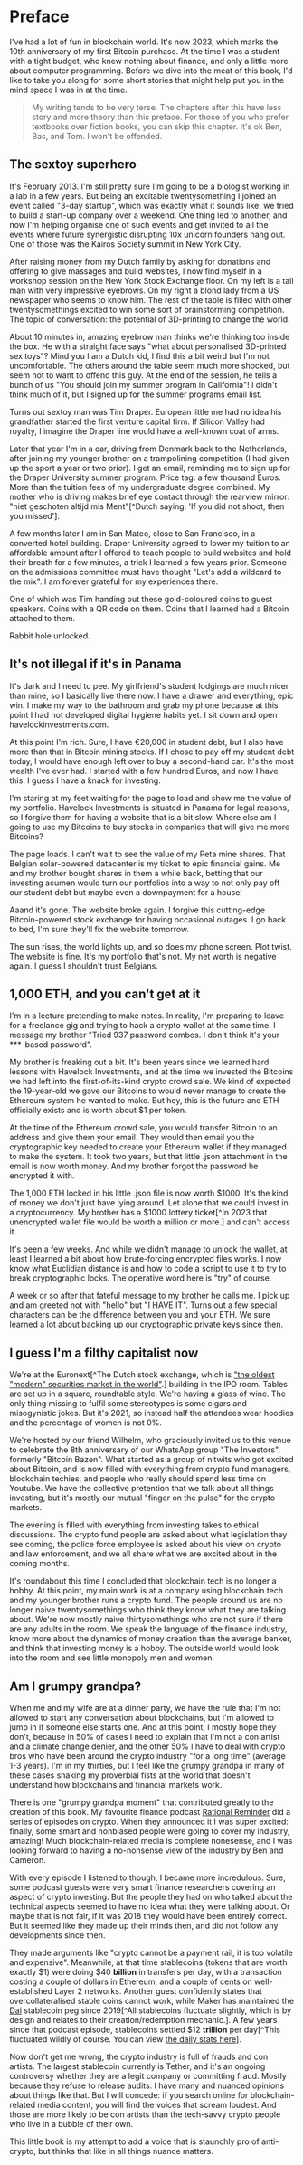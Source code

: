 # Preface

I've had a lot of fun in blockchain world. It's now 2023, which marks the 10th anniversary of my first Bitcoin purchase. At the time I was a student with a tight budget, who knew nothing about finance, and only a little more about computer programming. Before we dive into the meat of this book, I'd like to take you along for some short stories that might help put you in the mind space I was in at the time.

> My writing tends to be very terse. The chapters after this have less story and more theory than this preface. For those of you who prefer textbooks over fiction books, you can skip this chapter. It's ok Ben, Bas, and Tom. I won't be offended.

## The sextoy superhero

It's February 2013. I'm still pretty sure I'm going to be a biologist working in a lab in a few years. But being an excitable twentysomething I joined an event called "3-day startup", which was exactly what it sounds like: we tried to build a start-up company over a weekend. One thing led to another, and now I'm helping organise one of such events and get invited to all the events where future synergistic disrupting 10x unicorn founders hang out. One of those was the Kairos Society summit in New York City.

After raising money from my Dutch family by asking for donations and offering to give massages and build websites, I now find myself in a workshop session on the New York Stock Exchange floor. On my left is a tall man with very impressive eyebrows. On my right a blond lady from a US newspaper who seems to know him. The rest of the table is filled with other twentysomethings excited to win some sort of brainstorming competition. The topic of conversation: the potential of 3D-printing to change the world.

About 10 minutes in, amazing eyebrow man thinks we're thinking too inside the box. He with a straight face says "what about personalised 3D-printed sex toys"? Mind you I am a Dutch kid, I find this a bit weird but I'm not uncomfortable. The others around the table seem much more shocked, but seem not to want to offend this guy. At the end of the session, he tells a bunch of us "You should join my summer program in California"! I didn't think much of it, but I signed up for the summer programs email list.

Turns out sextoy man was Tim Draper. European little me had no idea his grandfather started the first venture capital firm. If Silicon Valley had royalty, I imagine the Draper line would have a well-known coat of arms.

Later that year I'm in a car, driving from Denmark back to the Netherlands, after joining my younger brother on a trampolining competition (I had given up the sport a year or two prior). I get an email, reminding me to sign up for the Draper University summer program. Price tag: a few thousand Euros. More than the tuition fees of my undergraduate degree combined. My mother who is driving makes brief eye contact through the rearview mirror: "niet geschoten altijd mis Ment"[^Dutch saying: 'If you did not shoot, then you missed'].

A few months later I am in San Mateo, close to San Francisco, in a converted hotel building. Draper University agreed to lower my tuition to an affordable amount after I offered to teach people to build websites and hold their breath for a few minutes, a trick I learned a few years prior. Someone on the admissions committee must have thought "Let's add a wildcard to the mix". I am forever grateful for my experiences there.

One of which was Tim handing out these gold-coloured coins to guest speakers. Coins with a QR code on them. Coins that I learned had a Bitcoin attached to them.

Rabbit hole unlocked.

## It's not illegal if it's in Panama

It's dark and I need to pee. My girlfriend's student lodgings are much nicer than mine, so I basically live there now. I have a drawer and everything, epic win. I make my way to the bathroom and grab my phone because at this point I had not developed digital hygiene habits yet. I sit down and open havelockinvestments.com.

At this point I'm rich. Sure, I have €20,000 in student debt, but I also have more than that in Bitcoin mining stocks. If I chose to pay off my student debt today, I would have enough left over to buy a second-hand car. It's the most wealth I've ever had. I started with a few hundred Euros, and now I have this. I guess I have a knack for investing.

I'm staring at my feet waiting for the page to load and show me the value of my portfolio. Havelock Investments is situated in Panama for legal reasons, so I forgive them for having a website that is a bit slow. Where else am I going to use my Bitcoins to buy stocks in companies that will give me more Bitcoins?

The page loads. I can't wait to see the value of my Peta mine shares. That Belgian solar-powered datacenter is my ticket to epic financial gains. Me and my brother bought shares in them a while back, betting that our investing acumen would turn our portfolios into a way to not only pay off our student debt but maybe even a downpayment for a house!

Aaand it's gone. The website broke again. I forgive this cutting-edge Bitcoin-powered stock exchange for having occasional outages. I go back to bed, I'm sure they'll fix the website tomorrow.

The sun rises, the world lights up, and so does my phone screen. Plot twist. The website is fine. It's my portfolio that's not. My net worth is negative again. I guess I shouldn't trust Belgians.

## 1,000 ETH, and you can't get at it

I'm in a lecture pretending to make notes. In reality, I'm preparing to leave for a freelance gig and trying to hack a crypto wallet at the same time. I message my brother "Tried 937 password combos. I don't think it's your ***-based password".

My brother is freaking out a bit. It's been years since we learned hard lessons with Havelock Investments, and at the time we invested the Bitcoins we had left into the first-of-its-kind crypto crowd sale. We kind of expected the 19-year-old we gave our Bitcoins to would never manage to create the Ethereum system he wanted to make. But hey, this is the future and ETH officially exists and is worth about $1 per token.

At the time of the Ethereum crowd sale, you would transfer Bitcoin to an address and give them your email. They would then email you the cryptographic key needed to create your Ethereum wallet if they managed to make the system. It took two years, but that little .json attachment in the email is now worth money. And my brother forgot the password he encrypted it with.

The 1,000 ETH locked in his little .json file is now worth $1000. It's the kind of money we don't just have lying around. Let alone that we could invest in a cryptocurrency. My brother has a $1000 lottery ticket[^In 2023 that unencrypted wallet file would be worth a million or more.] and can't access it.

It's been a few weeks. And while we didn't manage to unlock the wallet, at least I learned a bit about how brute-forcing encrypted files works. I now know what Euclidian distance is and how to code a script to use it to try to break cryptographic locks. The operative word here is "try" of course.

A week or so after that fateful message to my brother he calls me. I pick up and am greeted not with "hello" but "I HAVE IT". Turns out a few special characters can be the difference between you and your ETH. We sure learned a lot about backing up our cryptographic private keys since then.

## I guess I'm a filthy capitalist now

We're at the Euronext[^The Dutch stock exchange, which is ["the oldest "modern" securities market in the world"](https://en.wikipedia.org/wiki/Euronext_Amsterdam).] building in the IPO room. Tables are set up in a square, roundtable style. We're having a glass of wine. The only thing missing to fulfil some stereotypes is some cigars and misogynistic jokes. But it's 2021, so instead half the attendees wear hoodies and the percentage of women is not 0%.

We're hosted by our friend Wilhelm, who graciously invited us to this venue to celebrate the 8th anniversary of our WhatsApp group "The Investors", formerly "Bitcoin Bazen". What started as a group of nitwits who got excited about Bitcoin, and is now filled with everything from crypto fund managers, blockchain techies, and people who really should spend less time on Youtube. We have the collective pretention that we talk about all things investing, but it's mostly our mutual "finger on the pulse" for the crypto markets.

The evening is filled with everything from investing takes to ethical discussions. The crypto fund people are asked about what legislation they see coming, the police force employee is asked about his view on crypto and law enforcement, and we all share what we are excited about in the coming months.

It's roundabout this time I concluded that blockchain tech is no longer a hobby. At this point, my main work is at a company using blockchain tech and my younger brother runs a crypto fund. The people around us are no longer naive twentysomethings who think they know what they are talking about. We're now mostly naive thirtysomethings who are not sure if there are any adults in the room. We speak the language of the finance industry, know more about the dynamics of money creation than the average banker, and think that investing money is a hobby. The outside world would look into the room and see little monopoly men and women.

## Am I grumpy grandpa?

When me and my wife are at a dinner party, we have the rule that I'm not allowed to start any conversation about blockchains, but I'm allowed to jump in if someone else starts one. And at this point, I mostly hope they don't, because in 50% of cases I need to explain that I'm not a con artist and a climate change denier, and the other 50% I have to deal with crypto bros who have been around the crypto industry "for a long time" (average 1-3 years). I'm in my thirties, but I feel like the grumpy grandpa in many of these cases shaking my proverbial fists at the world that doesn't understand how blockchains and financial markets work.

There is one "grumpy grandpa moment" that contributed greatly to the creation of this book. My favourite finance podcast [Rational Reminder](https://rationalreminder.ca/) did a series of episodes on crypto. When they announced it I was super excited: finally, some smart and nonbiased people were going to cover my industry, amazing! Much blockchain-related media is complete nonesense, and I was looking forward to having a no-nonsense view of the industry by Ben and Cameron.

With every episode I listened to though, I became more incredulous. Sure, some podcast guests were very smart finance researchers covering an aspect of crypto investing. But the people they had on who talked about the technical aspects seemed to have no idea what they were talking about. Or maybe that is not fair, if it was 2018 they would have been entirely correct. But it seemed like they made up their minds then, and did not follow any developments since then.

They made arguments like "crypto cannot be a payment rail, it is too volatile and expensive". Meanwhile, at that time stablecoins (tokens that are worth exactly $1) were doing $40 **billion** in transfers per day, with a transaction costing a couple of dollars in Ethereum, and a couple of cents on well-established Layer 2 networks. Another guest confidently states that overcollateralised stable coins cannot work, while Maker has maintained the [Dai](https://www.coingecko.com/en/coins/dai) stablecoin peg since 2019[^All stablecoins fluctuate slightly, which is by design and relates to their creation/redemption mechanic.]. A few years since that podcast episode, stablecoins settled $12 **trillion** per day[^This fluctuated wildly of course. You can view [the daily stats here](https://www.coingecko.com/en/categories/stablecoins)].

Now don't get me wrong, the crypto industry is full of frauds and con artists. The largest stablecoin currently is Tether, and it's an ongoing controversy whether they are a legit company or committing fraud. Mostly because they refuse to release audits. I have many and nuanced opinions about things like that. But I will concede: if you search online for blockchain-related media content, you will find the voices that scream loudest. And those are more likely to be con artists than the tech-savvy crypto people who live in a bubble of their own.

This little book is my attempt to add a voice that is staunchly pro of anti-crypto, but thinks that like in all things nuance matters.